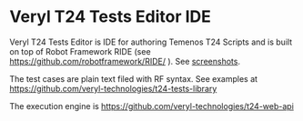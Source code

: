 # Veryl T24 Tests Editor IDE

Veryl T24 Tests Editor is IDE for authoring Temenos T24 Scripts and is built on top of Robot Framework RIDE (see https://github.com/robotframework/RIDE/ ). See [screenshots](http://veryl.eu/index.php?option=com_content&view=article&id=124&Itemid=343).

The test cases are plain text filed with RF syntax. See examples at https://github.com/veryl-technologies/t24-tests-library 

The execution engine is https://github.com/veryl-technologies/t24-web-api



